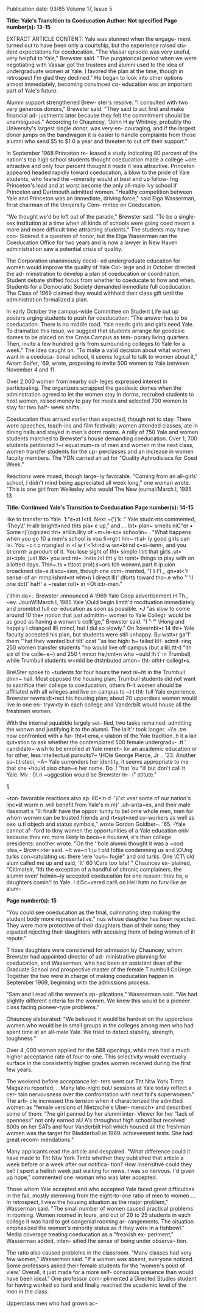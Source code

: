 Publication date: 03/85
Volume 17, Issue 5

**Title: Yale's Transition to Coeducation**
**Author: Not specified**
**Page number(s): 13-15**

EXTRACT ARTICLE CONTENT:
Yale was stunned when the engage-
ment turned out to have been only a 
courtship, but the experience raised stu-
dent expectations for coeducation. "The 
Vassar episode was very useful, very 
helpful to Yale," Brewster said. "The 
purgatorical period when we were 
negotiating with Vassar got the trustees 
and alumni used to the idea of 
undergraduate 
women 
at Yale. 
I 
favored the plan at the time, though in 
retrospect I'm glad they declined." He 
began to look into other options almost 
immediately, becoming convinced co-
education was an important part of 
Yale's future. 

Alumni support strengthened Brew-
ster's resolve. "I consulted with two very 
generous donors," Brewster said. "They 
said to act first and make financial ad-
justments later because they felt the 
commitment should be unambiguous." 
According to Chauncey, "John H ay 
Whitney, probably the University's 
largest single donqr, was very en-
couraging, and if the largest donor 
jumps on the bandwagon it is easier to 
handle complaints from those alumni 
who send $5 to $1 0 a year and threaten 
to cut off their support." 

In September 1968 Princeton re-
leased a study indicating 80 percent of 
the nation's top high school students 
thought coeducation made a college 
~ore attractive and only four percent 
thought it made it less attractive. 
Princeton appeared headed rapidly 
toward coeducation, a blow to the pride 
of Yale students, who feared the 
~niversity would at best end up follow-
Ing Princeton's lead and at worst 
become the only all-male Ivy school if 
Princeton and Dartmouth admitted 
women. "Healthy competition between 
Yale and Princeton was an immediate, 
driving force," said Elga Wasserman, 
fir:st chairman of the University Com-
mntee on Coeducation. 

"We thought we'd be left out of the 
parade," Brewster said. "To be a single-
sex institution at a time when all kinds 
of schools were going coed meant a 
more and more difficult time attracting 
s!udents." The students may have con-
Sidered it a question of honor, but the 
Elga Wasserman ran the Coeducation Office for two years and is now a 
lawyer in New Haven 
administration saw a potential crisis of 
quality. 

The Corporation unanimously decid-
ed undergraduate education for women 
would improve the quality of Yale Col-
lege and in October directed the ad-
ministration to develop a plan of 
coeducation or coordination. Student 
debate shifted focus from whether to 
coeducate to how and when. Students 
for a Democratic Society demanded 
immediate full coeducation. The Class 
of 1969 claimed they would withhold 
their class gift until the administration 
formalized a plan. 

In early October the campus-wide 
Committee on Student Life put up 
posters urging students to push for 
coeducation: "The answer has to be 
coeducation. There is no middle road. 
Yale needs girls and girls need Yale. To 
dramatize this issue, we suggest that 
students arrange for geodesic domes to 
be placed on the Cross Campus as tem-
porary living quarters. Then, invite a 
few hundred girls from surrounding 
colleges to Yale for a week." The idea 
caught on. "To make a valid decision 
about what women want in a coeduca-
tional school, it seems logical to talk to 
women about it," Aviam Soifer, '69, 
wrote, proposing to invite 500 women 
to Yale between November 4 and 11. 

Over 2,000 women from nearby col-
leges expressed interest in participating. 
The organizers scrapped the geodesic 
domes when the adminstration agreed 
to let the women stay in dorms, 
recruited students to host women, 
raised money to pay for meals and 
selected 700 women to stay for two half-
week shifts. 

Coeducation thus arrived earlier than 
expected, though not to stay. There 
were speeches, 
teach-ins and film 
festivals; women attended classes, ate in 
dining halls and stayed in men's dorm 
rooms. A rally of 750 Yale and women 
students marched to Brewster's house 
demanding coeducation. Over 1, 700 
students petitioned f~r equal num~rs 
of men and women m the next class, 
women transfer students for the up-
perclasses and an increase in women 
faculty members. The YDN carried an 
ad for "Quality Aphrodisiacs for Coed 
Week." 

Reactions were mixed, though large-
ly favorable. "Coming from an all-girls' 
school, I didn't mind being appreciated 
all week long," one woman wrote. "This 
is one girl from Wellesley who would 
The New journal/March I, 1985 13 



**Title: Continued Yale's Transition to Coeducation**
**Page number(s): 14-15**

like to transfer to Yale. 1:'\t•xt l<tll. Next 
\~('('k ." Yale studc·nts commented, 
·They\t' H·allr brightt•ned thts pia• e 
up," and ... Ibt• plan~ srnells niC"er • Some 
r('(ognized tht• arlilin.llity of ~m~le-scx 
schoolin~ . "What happens when you go 
10 a men's school is vou fi>rgt·t hm~ rt·al-
ly good girls can lx·. You ~c·t c·ntangled 
in 
<l w t'<'kt·nd·w·wn•kt·nd 
c•xi~tenn·, 
and you bt·cnrnt· a produrt of it. You 
lose sight of tht• simple l:trt that girls .ut• 
pt•ople, just likt• you and mt•. lnste.l<l 
tht·y bt·romt• things to play with on 
allotted days. Thin~.ts • t\tost prol(:s~ors 
fch wonwn\ part it ip.uion broackned 
cla~s 
discu~sion, though one com-
mented, "I li·l'l ,, gn•at<'r sense· of ar· 
mmplishmt•nt wht•n I direct Ill)' dforts 
toward tho-.e who "''II one dct)' haH' a 
~reater rolt• in <Ot ictr-men." 

\\'ithin da>:. Brewster .mnounccd 
A 1969 Yale Coop advertisement 
H Th., ~ev. JounW!March I, 1985 
Yale \\Ould begin limitt'd rocdtuation 
immediately and prombt:d full co· 
education as soon as possible. •J "as 
slow to come around 10 the• notion that 
just admittin~ women to Yale Collegt· 
would be as good as having a wonwn's 
collt'ge," Brewster said. "I "·"' \Hong 
and happily I changed Ill\ rnincl, hut I 
dul so slowly." On 1\:overnbt•r 14 thr• 
Yale faculty accepted his plan, but 
students were still unhappy. Bu·wstt•r 
ga\"l' them '"hat thev wanted but tilt' 
cost ''as too high: h~ tailed liH· admit· 
ring 250 women transfer students "ho 
would live off campus (but allili,ttt·d 
"ith six of the colle~e~) and 250 \\ mncn 
fre,hmt•n who \~ould lh t' in Trumbull, 
while Trumbull students w<mld be 
dtstnbuted amon~ tht· otht·r collegt•s. 

Bre\\Ster spoke to ~tudents for four 
hours the next ni~ht in the Trumbull 
dinin~ hall. Most opposed the housing 
plan; Trumbull students did not want 
to sacrifice their college to coeducation, 
others fl-It women should be affiliated 
with all wlleges and live on campus to 
~t·t tht· full Yale experience. Brewster 
rewnsidt•reci his housing plan; about 20 
upperdass women would live in one en-
tryw<ty in each college and Vanderbilt 
would house all the freshmen women. 

With the internal squabble largely set-
tled, two tasks remained: admitting the 
wonwn and justifying it to the alumni. 
The lallt'r took longer. 
~\\'e .tre now confronted with a fur-
tht•t ema,<·ulation of the Yale tradition. 
h it a lair qut•stion to ask whether the 
contemplated 500 female undergradu-
.tt\.' candidate~ wish to be enrolled at 
Yale mereh- lor an academic education 
or for other, less intellectual pursuits?~ 
\HOle George Pierce, Jr .. '23. Another 
su~t:t·steci, 
~A~ Yale surrenders her 
identity, it seems appropriate to me that 
she •hould also chan~e her name. Do 
.! "hat 'ou "ill but don't call it Yale. Mv 
: 
0\\ n ~uggcstion would be Brewster In·-
i" stitute." 

§ 

~ton· favorable reactions also ap· 
llC•In·d ·'\l'xt vear some of our nation's 
linc•st worm n .will benefit from Yale's 
m.m}' 
.uh-anta~es, and their male 
rlassmatt·s "ill finallr have the oppor· 
tunity to bel·ome whole men, men for 
whom wonwn can be trusted friends 
and rt•spt•ned co-workers as well as sex· 
u.tl objech and status symbols," wrote 
Gordon Goldber~. '65. -Yale cannot af-
ford to tkny women the opportunities 
of a Yale education onlv because thev 
nrc more likely to beco~e housewi,·e's 
than college presidents: another wrote. 
"On the ''hole alumni thought it was 
a ~ood idea,~ Brcw<>ter said. ~It wa~n't 
ju t old fottie 
condemning us and 
\OUng turks con~ratulating us: there 
\\ere \'oun~ fogie" and old turks. One 
\CT\ old alum called me up and said, 
'It' 60 \Cars too late!'" Chauncev ex-
plained, "Citimatelr, "ith the exception 
of a handful of chronic complainers. the 
alumm oven' helmin~ly accepted 
coeducation for one reason: thev ha,·e 
daughters comin'! to Yale. I di5c~vered 
carl\ on Hell hatn no furv like an alum-


**Page number(s): 15**

"You could see 
ooeducation as the 
fmal, culminating step 
making the student 
body more 
representative." 
nus whose daughter has been rejected. 
They were more protective of their 
daughters than of their sons; they 
equated rejecting their daughters with 
accusing them of being women of ill 
repute." 

T hose daughters were considered for 
admission by Chauncey, whom 
Brewster had appointed director of ad-
ministrative planning for coeducation, 
and Wasserman, who had been an 
assistant dean of the Graduate School 
and prospective master of the female 
T rumbull CoUege. Together the two 
were in charge of making coeducation 
happen in September 1969, beginning 
with the admissions process. 

"Sam and I read all the women's ap-
plications," Wassserman said. "We had 
slightly different criteria for the women. 
We knew this would be a pioneer class 
facing pioneer-type problems." 

Chauncey elaborated: "We believed it 
would be hardest on the upperclass 
women who would be in small groups 
in the colleges among men who had 
spent time at an all-male Yale. We tried 
to detect stability, strength, toughness." 

Over 4 ,000 women applied for the 588 
openings, while men had a much higher 
acceptance rate of four-to-one. This 
selectivity would eventually surface in 
the consistently higher grades women 
received during the first few years. 

The weekend before acceptance let-
ters went out Tht Ntw York Timts 
Magaziru reported, .. Many late-night 
buU sessions at Yale today reflect a cer-
tain nervousness over the confrontation 
with next fail's superwomen." The arti-
cle increased this tension when it 
characterized the admitted women as 
"female versions of Nietzsche's Uber-
mensch• and described some of them: 
"?ne girl panned by her alumni inter-
VIewer for her "lack of openness" not only 
earned aU A's throughout high school but 
received 800s on her SATs and four 
Vanderbilt Hall which housed all the freshman women was the target for 
Bladderball in 1969. 
achievement tests. She had great recom-
mendations." 

Many applicants read the article and 
despaired. "What difference could it 
have made to Tht Ntw York Timts 
whether they published that article a 
week before or a week after our notifica-
tion? How insensitive could they be? I 
spent a hellish week just waiting for 
news. I was so nervous. I'd given up 
hope," commented one ·woman who was 
later accepted. 

Those whom Yale accepted and who 
accepted Yale faced great difficulties in 
the fail, mostly stemming from the 
eight-to-one ratio of men to women ... In 
retrospect, I view the housing situation 
as the major problem," Wasserman 
said. "The small number of women 
caused practical problems in rooming. 
Women roomed in fours, and out of 20 
to 25 students in each college it was 
hard to get congenial rooming ar-
rangements. The situation emphasized 
the women's minority status as if they 
were in a fishbowl." Media coverage 
treating coeducation as a "freakish ex-
periment," Wasserman added, inten-
sified the sense of being under observa-
tion. 

The ratio also caused problems in the 
classroom. "Manv classes had very few 
women," Wasserman said. "If a woman 
was absent, everyone noticed. Some 
professors asked their female students 
for the 
'women's point of view.' 
Overall, it just made for a more self-
conscious presence than would have 
been ideal." One professor com-
plimented a Directed Studies student 
for having worked so hard and finally 
reached the academic level cf the men 
in the class. 

Upperclass men who had grown ac-